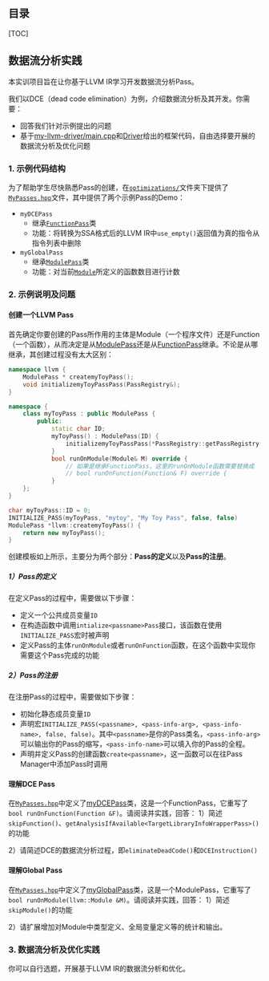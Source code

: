 ## 目录

[TOC]

## 数据流分析实践

本实训项目旨在让你基于LLVM IR学习开发数据流分析Pass。

我们以DCE（dead code elimination）为例，介绍数据流分析及其开发。你需要：

- 回答我们针对示例提出的问题
- 基于[my-llvm-driver/main.cpp](https://gitee.com/s4plus/llvm-ustc-proj/blob/master/my-llvm-driver/main.cpp)和[Driver](https://gitee.com/s4plus/llvm-ustc-proj/blob/master/my-llvm-driver/include/Driver/driver.h#L23)给出的框架代码，自由选择要开展的数据流分析及优化问题 

### 1. 示例代码结构

为了帮助学生尽快熟悉Pass的创建，在[`optimizations/`](../include/optimization)文件夹下提供了[`MyPasses.hpp`](../include/optimization/MyPasses.hpp)文件，其中提供了两个示例Pass的Demo：

+ `myDCEPass`
	+ 继承[`FunctionPass`](https://github.com/llvm/llvm-project/blob/llvmorg-11.0.0/llvm/include/llvm/Pass.h#L284)类
	+ 功能：将转换为SSA格式后的LLVM IR中`use_empty()`返回值为真的指令从指令列表中删除
+ `myGlobalPass`
	+ 继承[`ModulePass`](https://github.com/llvm/llvm-project/blob/llvmorg-11.0.0/llvm/include/llvm/Pass.h#L224)类
	+ 功能：对当前[`Module`](https://github.com/llvm/llvm-project/blob/llvmorg-11.0.0/llvm/include/llvm/IR/Module.h#L67)所定义的函数数目进行计数

### 2. 示例说明及问题

#### 创建一个LLVM Pass

首先确定你要创建的Pass所作用的主体是Module（一个程序文件）还是Function（一个函数），从而决定是从[ModulePass](https://github.com/llvm/llvm-project/blob/llvmorg-11.0.0/llvm/include/llvm/Pass.h#L224)还是从[FunctionPass](https://github.com/llvm/llvm-project/blob/llvmorg-11.0.0/llvm/include/llvm/Pass.h#L284)继承。不论是从哪继承，其创建过程没有太大区别：

```c++
namespace llvm {
    ModulePass * createmyToyPass();
    void initializemyToyPassPass(PassRegistry&);
}

namespace {
    class myToyPass : public ModulePass {
        public:
            static char ID;
            myToyPass() : ModulePass(ID) {
                initializemyToyPassPass(*PassRegistry::getPassRegistry());
            }
            bool runOnModule(Module& M) override {
      			// 如果是继承FunctionPass，这里的runOnModule函数需要替换成
      			// bool runOnFunction(Function& F) override {
            }
    };
}   

char myToyPass::ID = 0;
INITIALIZE_PASS(myToyPass, "mytoy", "My Toy Pass", false, false)
ModulePass *llvm::createmyToyPass() {
    return new myToyPass();
}
```

创建模板如上所示，主要分为两个部分：**Pass的定义**以及**Pass的注册**。

##### 1）Pass的定义

在定义Pass的过程中，需要做以下步骤：

+ 定义一个公共成员变量`ID`
+ 在构造函数中调用`intialize<passname>Pass`接口，该函数在使用`INITIALIZE_PASS`宏时被声明
+ 定义Pass的主体`runOnModule`或者`runOnFunction`函数，在这个函数中实现你需要这个Pass完成的功能

##### 2）Pass的注册

在注册Pass的过程中，需要做如下步骤：

+ 初始化静态成员变量`ID`
+ 声明宏`INITIALIZE_PASS(<passname>, <pass-info-arg>, <pass-info-name>, false, false)`。其中`<passname>`是你的Pass类名，`<pass-info-arg>`可以输出你的Pass的缩写，`<pass-info-name>`可以填入你的Pass的全程。
+ 声明并定义Pass的创建函数`create<passname>`，这一函数可以在往Pass Manager中添加Pass时调用

#### 理解DCE Pass

在[`MyPasses.hpp`](../include/optimization/MyPasses.hpp)中定义了[myDCEPass](../include/optimization/MyPasses.hpp#L69)类，这是一个FunctionPass，它重写了 `bool runOnFunction(Function &F)`。请阅读并实践，回答：
1）简述`skipFunction()`、`getAnalysisIfAvailable<TargetLibraryInfoWrapperPass>()`的功能

2）请简述DCE的数据流分析过程，即`eliminateDeadCode()`和`DCEInstruction()`

#### 理解Global Pass

在[`MyPasses.hpp`](../include/optimization/MyPasses.hpp)中定义了[myGlobalPass](../include/optimization/MyPasses.hpp#L106)类，这是一个ModulePass，它重写了 `bool runOnModule(llvm::Module &M)`。请阅读并实践，回答：
1）简述`skipModule()`的功能

2）请扩展增加对Module中类型定义、全局变量定义等的统计和输出。

### 3. 数据流分析及优化实践

你可以自行选题，开展基于LLVM IR的数据流分析和优化。